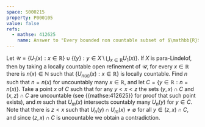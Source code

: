 ```yaml
---
space: S000215
property: P000105
value: false
refs:
  - mathse: 412625
    name: Answer to "Every bounded non countable subset of $\mathbb{R}$ has a two-sided accumulation point."
---
```


Let $\mathcal{U} = \{U_1(x) : x\in\mathbb{R}\} \cup \{\{y\} : y\in X\setminus \bigcup_{x\in \mathbb{R}} U_1(x)\}$. If $X$ is para-Lindelof, then by taking a locally countable open refinement of $\mathcal{U}$, for every $x\in \mathbb{R}$ there is $n(x)\in\mathbb{N}$ such that $\{U_{n(x)}(x): x\in \mathbb{R}\}$ is locally countable. Find $n$ such that $n = n(x)$ for uncountably many $x\in\mathbb{R}$, and let $C = \{y\in\mathbb{R} : n = n(x)\}$. Take a point $x$ of $C$ such that for any $y < x < z$ the sets $(y, x)\cap C$ and $(x, z)\cap C$ are uncountable (see {{mathse:412625}} for proof that such point exists), and $m$ such that $U_m(x)$ intersects countably many $U_n(y)$ for $y\in C$. Note that there is $z < x$ such that $U_n(y)\cap U_m(x)\neq \emptyset$ for all $y\in (z, x)\cap C$, and since $(z, x)\cap C$ is uncountable we obtain a contradiction.
